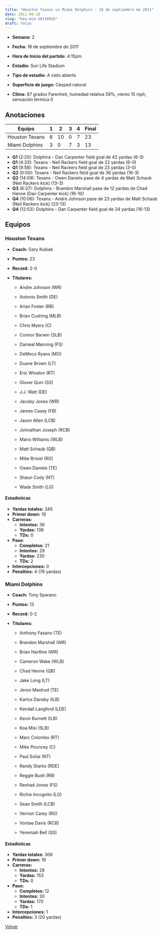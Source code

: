 ```yaml
---
title: "Houston Texans vs Miami Dolphins - 18 de septiembre de 2011"
date: 2011-09-18
slug: "hou-mia-20110918"
draft: false
---
```


* **Semana:** 2
* **Fecha:** 18 de septiembre de 2011

* **Hora de Inicio del partido:** 4:15pm
* **Estadio:** Sun Life Stadium
* **Tipo de estadio:** A cielo abierto
* **Superficie de juego:** Césped natural
* **Clima:** 87 grados Farenheit, humedad relativa 59%, viento 15 mph, sensación térmica 0





## Anotaciones
| Equipo | 1 | 2 | 3 | 4 | Final |
|--------|---|---|---|---|-------|
| Houston Texans  | 6 | 10 | 0 | 7  | 23 |
| Miami Dolphins  | 3 | 0 | 7 | 3  | 13 |
* **Q1** (2:25): Dolphins - Dan Carpenter field goal de 42 yardas (6-3)
* **Q1** (4:33): Texans - Neil Rackers field goal de 22 yardas (6-0)
* **Q1** (9:58): Texans - Neil Rackers field goal de 23 yardas (3-0)
* **Q2** (0:00): Texans - Neil Rackers field goal de 36 yardas (16-3)
* **Q2** (14:09): Texans - Owen Daniels pase de 4 yardas de Matt Schaub (Neil Rackers kick) (13-3)
* **Q3** (6:37): Dolphins - Brandon Marshall pase de 12 yardas de Chad Henne (Dan Carpenter kick) (16-10)
* **Q4** (10:06): Texans - Andre Johnson pase de 23 yardas de Matt Schaub (Neil Rackers kick) (23-13)
* **Q4** (12:53): Dolphins - Dan Carpenter field goal de 34 yardas (16-13)


## Equipos


### Houston Texans
* **Coach:** Gary Kubiak
* **Puntos:** 23
* **Record:** 2-0
* **Titulares:** 

  * Andre Johnson (WR) 

  * Antonio Smith (DE) 

  * Arian Foster (RB) 

  * Brian Cushing (MLB) 

  * Chris Myers (C) 

  * Connor Barwin (SLB) 

  * Danieal Manning (FS) 

  * DeMeco Ryans (MO) 

  * Duane Brown (LT) 

  * Eric Winston (RT) 

  * Glover Quin (SS) 

  * J.J. Watt (DE) 

  * Jacoby Jones (WR) 

  * James Casey (FB) 

  * Jason Allen (LCB) 

  * Johnathan Joseph (RCB) 

  * Mario Williams (WLB) 

  * Matt Schaub (QB) 

  * Mike Brisiel (RG) 

  * Owen Daniels (TE) 

  * Shaun Cody (NT) 

  * Wade Smith (LG) 

#### Estadísticas
* **Yardas totales:** 345
* **Primer down:** 19
* **Carreras:**
  * **Intentos:** 36
  * **Yardas:** 138
  * **TDs:** 0
* **Pase:**
  * **Completos:** 21
  * **Intentos:** 29
  * **Yardas:** 230
  * **TDs:** 2
* **Intercepciones:** 0
* **Penalties:** 4 (76 yardas)

### Miami Dolphins
* **Coach:** Tony Sparano
* **Puntos:** 13
* **Record:** 0-2
* **Titulares:** 

  * Anthony Fasano (TE) 

  * Brandon Marshall (WR) 

  * Brian Hartline (WR) 

  * Cameron Wake (WLB) 

  * Chad Henne (QB) 

  * Jake Long (LT) 

  * Jeron Mastrud (TE) 

  * Karlos Dansby (ILB) 

  * Kendall Langford (LDE) 

  * Kevin Burnett (ILB) 

  * Koa Misi (SLB) 

  * Marc Colombo (RT) 

  * Mike Pouncey (C) 

  * Paul Soliai (NT) 

  * Randy Starks (RDE) 

  * Reggie Bush (RB) 

  * Reshad Jones (FS) 

  * Richie Incognito (LG) 

  * Sean Smith (LCB) 

  * Vernon Carey (RG) 

  * Vontae Davis (RCB) 

  * Yeremiah Bell (SS) 

#### Estadísticas
* **Yardas totales:** 306
* **Primer down:** 18
* **Carreras:**
  * **Intentos:** 28
  * **Yardas:** 153
  * **TDs:** 0
* **Pase:**
  * **Completos:** 12
  * **Intentos:** 30
  * **Yardas:** 170
  * **TDs:** 1
* **Intercepciones:** 1
* **Penalties:** 3 (20 yardas)


[Volver](/historia/2011)
